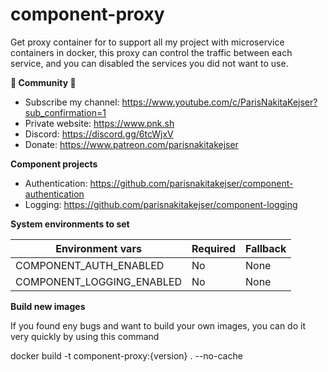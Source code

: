 # component-proxy
Get proxy container for to support all my project with microservice containers in docker, this proxy can control the traffic between each service, and you can disabled the services you did not want to use.

**🌟 Community 🌟**

- Subscribe my channel: https://www.youtube.com/c/ParisNakitaKejser?sub_confirmation=1
- Private website: https://www.pnk.sh
- Discord: https://discord.gg/6tcWjxV
- Donate: https://www.patreon.com/parisnakitakejser

**Component projects**

- Authentication: https://github.com/parisnakitakejser/component-authentication
- Logging: https://github.com/parisnakitakejser/component-logging

**System environments to set**

| Environment vars              | Required | Fallback           |
| ----------------------------- | -------- | ------------------ |
| COMPONENT_AUTH_ENABLED        | No       | None               |
| COMPONENT_LOGGING_ENABLED     | No       | None               |

**Build new images**

If you found eny bugs and want to build your own images, you can do it very quickly by using this command

docker build -t component-proxy:{version} . --no-cache